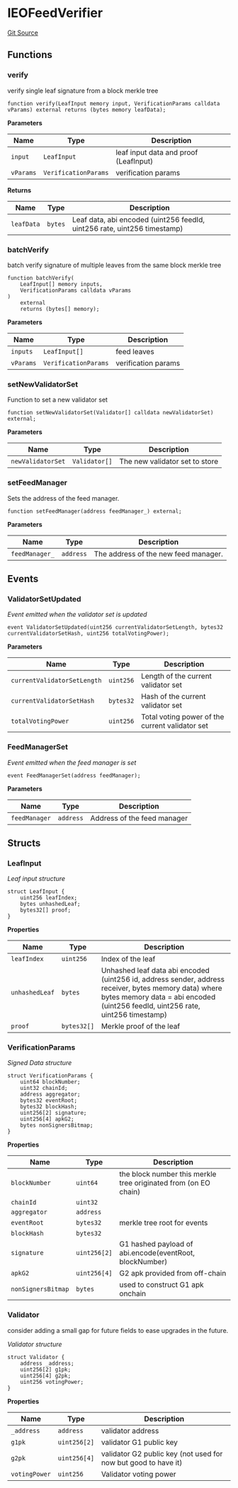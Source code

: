 # IEOFeedVerifier

[Git Source](https://github.com/Eoracle/target-contracts/blob/88beedd8b816225fb92696d7d314b9def6318a7e/src/interfaces/IEOFeedVerifier.sol)

## Functions

### verify

verify single leaf signature from a block merkle tree

```solidity
function verify(LeafInput memory input, VerificationParams calldata vParams) external returns (bytes memory leafData);
```

**Parameters**

| Name      | Type                 | Description                           |
| --------- | -------------------- | ------------------------------------- |
| `input`   | `LeafInput`          | leaf input data and proof (LeafInput) |
| `vParams` | `VerificationParams` | verification params                   |

**Returns**

| Name       | Type    | Description                                                              |
| ---------- | ------- | ------------------------------------------------------------------------ |
| `leafData` | `bytes` | Leaf data, abi encoded (uint256 feedId, uint256 rate, uint256 timestamp) |

### batchVerify

batch verify signature of multiple leaves from the same block merkle tree

```solidity
function batchVerify(
    LeafInput[] memory inputs,
    VerificationParams calldata vParams
)
    external
    returns (bytes[] memory);
```

**Parameters**

| Name      | Type                 | Description         |
| --------- | -------------------- | ------------------- |
| `inputs`  | `LeafInput[]`        | feed leaves         |
| `vParams` | `VerificationParams` | verification params |

### setNewValidatorSet

Function to set a new validator set

```solidity
function setNewValidatorSet(Validator[] calldata newValidatorSet) external;
```

**Parameters**

| Name              | Type          | Description                    |
| ----------------- | ------------- | ------------------------------ |
| `newValidatorSet` | `Validator[]` | The new validator set to store |

### setFeedManager

Sets the address of the feed manager.

```solidity
function setFeedManager(address feedManager_) external;
```

**Parameters**

| Name           | Type      | Description                          |
| -------------- | --------- | ------------------------------------ |
| `feedManager_` | `address` | The address of the new feed manager. |

## Events

### ValidatorSetUpdated

_Event emitted when the validator set is updated_

```solidity
event ValidatorSetUpdated(uint256 currentValidatorSetLength, bytes32 currentValidatorSetHash, uint256 totalVotingPower);
```

**Parameters**

| Name                        | Type      | Description                                     |
| --------------------------- | --------- | ----------------------------------------------- |
| `currentValidatorSetLength` | `uint256` | Length of the current validator set             |
| `currentValidatorSetHash`   | `bytes32` | Hash of the current validator set               |
| `totalVotingPower`          | `uint256` | Total voting power of the current validator set |

### FeedManagerSet

_Event emitted when the feed manager is set_

```solidity
event FeedManagerSet(address feedManager);
```

**Parameters**

| Name          | Type      | Description                 |
| ------------- | --------- | --------------------------- |
| `feedManager` | `address` | Address of the feed manager |

## Structs

### LeafInput

_Leaf input structure_

```solidity
struct LeafInput {
    uint256 leafIndex;
    bytes unhashedLeaf;
    bytes32[] proof;
}
```

**Properties**

| Name           | Type        | Description                                                                                                                                                                              |
| -------------- | ----------- | ---------------------------------------------------------------------------------------------------------------------------------------------------------------------------------------- |
| `leafIndex`    | `uint256`   | Index of the leaf                                                                                                                                                                        |
| `unhashedLeaf` | `bytes`     | Unhashed leaf data abi encoded (uint256 id, address sender, address receiver, bytes memory data) where bytes memory data = abi encoded (uint256 feedId, uint256 rate, uint256 timestamp) |
| `proof`        | `bytes32[]` | Merkle proof of the leaf                                                                                                                                                                 |

### VerificationParams

_Signed Data structure_

```solidity
struct VerificationParams {
    uint64 blockNumber;
    uint32 chainId;
    address aggregator;
    bytes32 eventRoot;
    bytes32 blockHash;
    uint256[2] signature;
    uint256[4] apkG2;
    bytes nonSignersBitmap;
}
```

**Properties**

| Name               | Type         | Description                                                     |
| ------------------ | ------------ | --------------------------------------------------------------- |
| `blockNumber`      | `uint64`     | the block number this merkle tree originated from (on EO chain) |
| `chainId`          | `uint32`     |                                                                 |
| `aggregator`       | `address`    |                                                                 |
| `eventRoot`        | `bytes32`    | merkle tree root for events                                     |
| `blockHash`        | `bytes32`    |                                                                 |
| `signature`        | `uint256[2]` | G1 hashed payload of abi.encode(eventRoot, blockNumber)         |
| `apkG2`            | `uint256[4]` | G2 apk provided from off-chain                                  |
| `nonSignersBitmap` | `bytes`      | used to construct G1 apk onchain                                |

### Validator

consider adding a small gap for future fields to ease upgrades in the future.

_Validator structure_

```solidity
struct Validator {
    address _address;
    uint256[2] g1pk;
    uint256[4] g2pk;
    uint256 votingPower;
}
```

**Properties**

| Name          | Type         | Description                                                    |
| ------------- | ------------ | -------------------------------------------------------------- |
| `_address`    | `address`    | validator address                                              |
| `g1pk`        | `uint256[2]` | validator G1 public key                                        |
| `g2pk`        | `uint256[4]` | validator G2 public key (not used for now but good to have it) |
| `votingPower` | `uint256`    | Validator voting power                                         |
